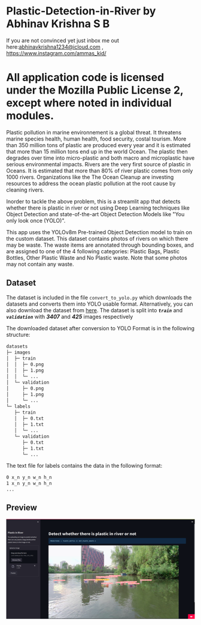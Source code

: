 # Plastic-Detection-in-River by Abhinav Krishna S B 
If you are not convinced yet just inbox me out here:abhinavkrishna1234@icloud.com ,  https://www.instagram.com/ammas_kid/
# All application code is licensed under the Mozilla Public License 2, except where noted in individual modules.

Plastic pollution in marine environnement is a global threat. It threatens marine species health, human health, food security, costal tourism. More than 350 million tons of plastic are produced every year and it is estimated that more than 15 million tons end up in the world Ocean. The plastic then degrades over time into micro-plastic and both macro and microplastic have serious environmental impacts. Rivers are the very first source of plastic in Oceans. It is estimated that more than 80% of river plastic comes from only 1000 rivers. Organizations like the The Ocean Cleanup are investing resources to address the ocean plastic pollution at the root cause by cleaning rivers.

Inorder to tackle the above problem, this is a streamlit app that detects whether there is plastic in river or not using Deep Learning techniques like Object Detection and state-of-the-art Object Detection Models like "You only look once (YOLO)".

This app uses the YOLOv8m Pre-trained Object Detection model to train on the custom dataset. This dataset contains photos of rivers on which there may be waste. The waste items are annotated through bounding boxes, and are assigned to one of the 4 following categories: Plastic Bags, Plastic Bottles, Other Plastic Waste and No Plastic waste. Note that some photos may not contain any waste.

## Dataset

The dataset is included in the file ```convert_to_yolo.py``` which downloads the datasets and converts them into YOLO usable format. Alternatively, you can also download the dataset from [here](https://huggingface.co/datasets/Kili/plastic_in_river). The dataset is split into ***```train```*** and ***```validation```*** with ***3407*** and ***425*** images respectively

The downloaded dataset after conversion to YOLO Format is in the following structure:
```
datasets
├─ images
│  ├─ train
│  │  ├─ 0.png
│  │  ├─ 1.png
│  │  └─ ...
│  └─ validation
│     ├─ 0.png
│     ├─ 1.png
│     └─ ...
└─ labels
   ├─ train
   │  ├─ 0.txt
   │  ├─ 1.txt
   │  └─ ...
   └─ validation
      ├─ 0.txt
      ├─ 1.txt
      └─ ...
```

The text file for labels contains the data in the following format:
```
0 x_n y_n w_n h_n
1 x_n y_n w_n h_n
...
```

## Preview
![screenshot](/Screenshots/Example-screenshot.png)
